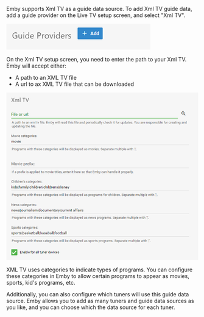 Emby supports Xml TV as a guide data source. To add Xml TV guide data, add a guide provider on the Live TV setup screen, and select "Xml TV".

![](images/server/guidedataadd.png)

On the Xml TV setup screen, you need to enter the path to your Xml TV. Emby will accept either:
* A path to an XML TV file
* A url to ax XML TV file that can be downloaded

![](images/server/xmltv.png)

XML TV uses categories to indicate types of programs. You can configure these categories in Emby to allow certain programs to appear as movies, sports, kid's programs, etc.

Additionally, you can also configure which tuners will use this guide data source. Emby allows you to add as many tuners and guide data sources as you like, and you can choose which the data source for each tuner.